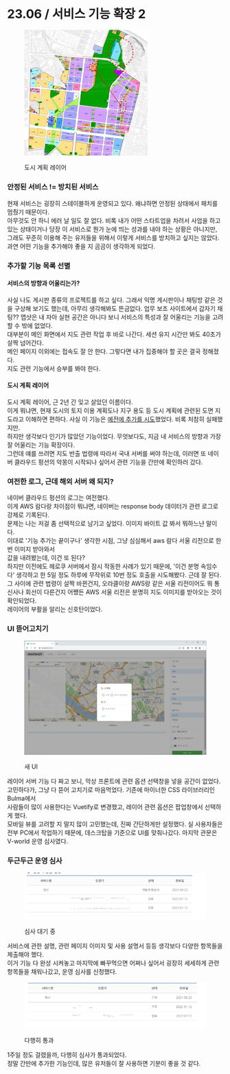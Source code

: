 # 23.06 / 서비스 기능 확장 2

<figure><img src="../.gitbook/assets/image (2).png" alt="" width="287"><figcaption><p>도시 계획 레이어</p></figcaption></figure>

### 안정된 서비스 != 방치된  서비스&#x20;

&#x20;현재 서비스는 굉장히 스테이블하게 운영되고 있다. 왜냐하면 안정된 상태에서 패치를 멈췄기 때문이다.\
아무것도 안 하니 에러 날 일도 잘 없다. 비록 내가 어떤 스타트업을 차려서 사업을 하고 있는 상태이거나 당장 이 서비스로 뭔가 눈에 띄는 성과를 내야 하는 상황은 아니지만, 그래도 꾸준히 이용해 주는 유저들을 위해서 이렇게 서비스를 방치하고 싶지는 않았다. 과연 어떤 기능을 추가해야 좋을 지 곰곰이 생각하게 되었다.

### 추가할 기능 목록 선별

#### 서비스의 방향과 어울리는가?

&#x20;사실 나도 게시판 종류의 프로젝트를 하고 싶다. 그래서 익명 게시판이나 채팅방 같은 것을 구상해 보기도 했는데, 아무리 생각해봐도 뜬금없다. 업무 보조 사이트에서 갑자기 채팅?? 맵샷은 내 자아 실현 공간은 아니다 보니 서비스의 특성과 잘 어울리는 기능을 고려할 수 밖에 없었다.\
대부분이 메인 화면에서 지도 관련 작업 후 바로 나간다. 세션 유지 시간만 봐도 40초가 살짝 넘어간다.\
메인 페이지 이외에는 접속도 잘 안 한다. 그렇다면 내가 집중해야 할 곳은 결국 정해졌다.\
지도 관련 기능에서 승부를 봐야 한다.

#### 도시 계획 레이어

&#x20;도시 계획 레이어, 근 2년 간 잊고 살았던 이름이다.\
이게 뭐냐면, 현재 도시의 토지 이용 계획도나 지구 용도 등 도시 계획에 관련된 도면 지도라고 이해하면 편하다. 사실 이 기능은 [예전에 추가를 시도](21.07.md)했었다. 비록 처참히 실패했지만. \
&#x20;하지만 생각보다 인기가 많았던 기능이었다. 무엇보다도, 지금 내 서비스의 방향과 가장 잘 어울리는 기능 확장이다.\
그런데 얘를 쓰려면 지도 반출 법령에 따라서 국내 서버를 써야 하는데, 이러면 또 네이버 클라우드 펑션의 악몽이 시작되나 싶어서 관련 기능을 간만에 확인하러 갔다.

### 여전한 로그, 근데 해외 서버 왜 되지?

&#x20;네이버 클라우드 펑션의 로그는 여전했다. \
이게 AWS 람다랑 차이점이 뭐냐면,  네이버는 response body 데이터가 관련 로그로 강제로 기록된다.\
문제는 나는 저걸 좀 선택적으로 남기고 싶었다. 이미지 바이트 값 봐서 뭐하느냔 말이다.\
&#x20;이대로 '기능 추가는 끝이구나' 생각한 시점, 그냥 심심해서 aws 람다 서울 리전으로 한번 이미지 받아와서 \
값을 내려봤는데, 이건 또 된다?\
하지만 이전에도 헤로쿠 서버에서 잠시 작동한 사례가 있기 때문에, '이건 분명 속임수다' 생각하고 한 5일 정도 하루에 무작위로 10번 정도 호출을 시도해봤다. 근데 잘 된다.\
그 사이에 관련 법령이 살짝 바뀐건지, 오라클이랑 AWS랑 같은 서울 리전이어도 뭐 통신사나 회선이 다른건지 어쨌든 AWS 서울 리전은 분명히 지도 이미지를 받아오는 것이 확인되었다.\
레이어의 부활을 알리는 신호탄이었다.

### UI 뜯어고치기

<figure><img src="../.gitbook/assets/image (9).png" alt=""><figcaption><p>새 UI</p></figcaption></figure>

&#x20;레이어 서버 기능 다 짜고 보니, 막상 프론트에 관련 옵션 선택창을 넣을 공간이 없었다.\
고민하다가, 그냥 다 뜯어 고치기로 마음먹었다. 기존에 마이너한 CSS 라이브러리인 Bulma에서\
사람들이 많이 사용한다는 Vuetify로 변경했고, 레이어 관련 옵션은 팝업창에서 선택하게 했다.\
모바일 뷰를 고려할 지 말지 많이 고민했는데, 진짜 간단하게만 설정했다. 실 사용자들은 전부 PC에서 작업하기 때문에, 데스크탑을 기준으로 UI를 맞춰나갔다. 마지막 관문은 V-world 운영 심사였다.

### 두근두근 운영 심사

<figure><img src="../.gitbook/assets/image (8).png" alt=""><figcaption><p>심사 대기 중</p></figcaption></figure>

&#x20;서비스에 관한 설명, 관련 페이지 이미지 및 사용 설명서 등등 생각보다 다양한 항목들을 제출해야 했다.\
이거 기능 다 완성 시켜놓고 마지막에 빠꾸먹으면 어쩌나 싶어서 굉장히 세세하게 관련 항목들을 채워나갔고, 운영 심사를 신청했다.

<figure><img src="../.gitbook/assets/image (5).png" alt=""><figcaption><p>다행히 통과</p></figcaption></figure>

&#x20;1주일 정도 걸렸을까, 다행히 심사가 통과되었다. \
정말 간만에 추가한 기능인데, 많은 유저들이 잘 사용하면 기분이 좋을 것 같다.

